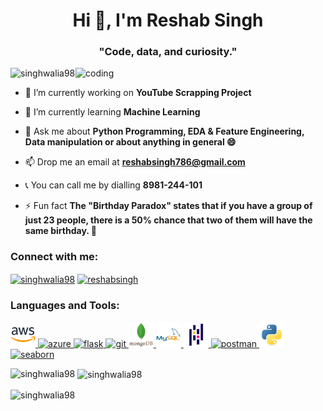 <h1 align="center">Hi 👋, I'm Reshab Singh</h1>
<h3 align="center">"Code, data, and curiosity."</h3>

<img align= "right" alt="coding" width="400" src="https://media1.giphy.com/media/qgQUggAC3Pfv687qPC/giphy.gif">

<p align="left"> <img src="https://komarev.com/ghpvc/?username=singhwalia98&label=Profile%20views&color=0e75b6&style=flat" alt="singhwalia98" /> </p>

- 🔭 I’m currently working on **YouTube Scrapping Project**

- 🌱 I’m currently learning **Machine Learning**

- 💬 Ask me about **Python Programming, EDA & Feature Engineering, Data manipulation or about anything in general 😄**

- 📫 Drop me an email at **reshabsingh786@gmail.com**

- 📞 You can call me by dialling **8981-244-101**

- ⚡ Fun fact **The "Birthday Paradox" states that if you have a group of just 23 people, there is a 50% chance that two of them will have the same birthday. 🎂**

<h3 align="left">Connect with me:</h3>
<p align="left">
<a href="https://linkedin.com/in/singhwalia98" target="blank"><img align="center" src="https://raw.githubusercontent.com/rahuldkjain/github-profile-readme-generator/master/src/images/icons/Social/linked-in-alt.svg" alt="singhwalia98" height="30" width="40" /></a>
<a href="https://kaggle.com/reshabsingh" target="blank"><img align="center" src="https://raw.githubusercontent.com/rahuldkjain/github-profile-readme-generator/master/src/images/icons/Social/kaggle.svg" alt="reshabsingh" height="30" width="40" /></a>
</p>

<h3 align="left">Languages and Tools:</h3>
<p align="left"> <a href="https://aws.amazon.com" target="_blank" rel="noreferrer"> <img src="https://raw.githubusercontent.com/devicons/devicon/master/icons/amazonwebservices/amazonwebservices-original-wordmark.svg" alt="aws" width="40" height="40"/> </a> <a href="https://azure.microsoft.com/en-in/" target="_blank" rel="noreferrer"> <img src="https://www.vectorlogo.zone/logos/microsoft_azure/microsoft_azure-icon.svg" alt="azure" width="40" height="40"/> </a> <a href="https://flask.palletsprojects.com/" target="_blank" rel="noreferrer"> <img src="https://www.vectorlogo.zone/logos/pocoo_flask/pocoo_flask-icon.svg" alt="flask" width="40" height="40"/> </a> <a href="https://git-scm.com/" target="_blank" rel="noreferrer"> <img src="https://www.vectorlogo.zone/logos/git-scm/git-scm-icon.svg" alt="git" width="40" height="40"/> </a> <a href="https://www.mongodb.com/" target="_blank" rel="noreferrer"> <img src="https://raw.githubusercontent.com/devicons/devicon/master/icons/mongodb/mongodb-original-wordmark.svg" alt="mongodb" width="40" height="40"/> </a> <a href="https://www.mysql.com/" target="_blank" rel="noreferrer"> <img src="https://raw.githubusercontent.com/devicons/devicon/master/icons/mysql/mysql-original-wordmark.svg" alt="mysql" width="40" height="40"/> </a> <a href="https://pandas.pydata.org/" target="_blank" rel="noreferrer"> <img src="https://raw.githubusercontent.com/devicons/devicon/2ae2a900d2f041da66e950e4d48052658d850630/icons/pandas/pandas-original.svg" alt="pandas" width="40" height="40"/> </a> <a href="https://postman.com" target="_blank" rel="noreferrer"> <img src="https://www.vectorlogo.zone/logos/getpostman/getpostman-icon.svg" alt="postman" width="40" height="40"/> </a> <a href="https://www.python.org" target="_blank" rel="noreferrer"> <img src="https://raw.githubusercontent.com/devicons/devicon/master/icons/python/python-original.svg" alt="python" width="40" height="40"/> </a> <a href="https://seaborn.pydata.org/" target="_blank" rel="noreferrer"> <img src="https://seaborn.pydata.org/_images/logo-mark-lightbg.svg" alt="seaborn" width="40" height="40"/> </a> </p>

<p><img align="left" src="https://github-readme-stats.vercel.app/api/top-langs?username=singhwalia98&show_icons=true&theme=dark&locale=en&layout=compact" alt="singhwalia98" /></p>

<p>&nbsp;<img align="center" src="https://github-readme-stats.vercel.app/api?username=singhwalia98&show_icons=true&locale=en" alt="singhwalia98" /></p>

<p><img align="center" src="https://github-readme-streak-stats.herokuapp.com/?user=singhwalia98&" alt="singhwalia98" /></p>
